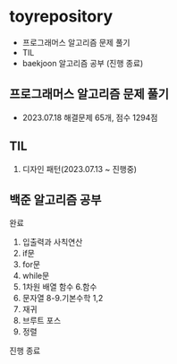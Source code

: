 # toyrepository
- 프로그래머스 알고리즘 문제 풀기
- TIL
- baekjoon 알고리즘 공부 (진행 종료)

## 프로그래머스 알고리즘 문제 풀기
- 2023.07.18  해결문제 65개, 점수 1294점

## TIL
1. 디자인 패턴(2023.07.13 ~ 진행중)


## 백준 알고리즘 공부 

완료 
1. 입출력과 사칙연산
2. if문
3. for문
4. while문
5. 1차원 배열 함수
6.함수
7. 문자열
8-9.기본수학 1,2
10. 재귀
11. 브루트 포스
12. 정렬


진행 종료
